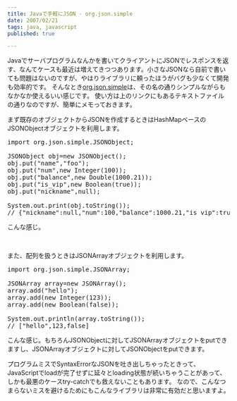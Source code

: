 ```yaml
---
title: Javaで手軽にJSON - org.json.simple
date: 2007/02/21
tags: java, javascript
published: true

---
```


<p>
Javaでサーバプログラムなんかを書いてクライアントにJSONでレスポンスを返す、なんてケースも最近は増えてきつつあります。小さなJSONなら自前で書いても問題はないのですが、やはりライブラリに頼ったほうがバグも少なくて開発も効率的です。
そんなとき<a href="http://www.json.org/java/simple.txt">org.json.simple</a>は、その名の通りシンプルながらもなかなか使えるいい感じです。
使い方は上のリンクにもあるテキストファイルの通りなのですが、簡単にメモっておきます。

<p>まず既存のオブジェクトからJSONを作成するときはHashMapベースのJSONObjectオブジェクトを利用します。

<pre>
import org.json.simple.JSONObject;

JSONObject obj=new JSONObject();
obj.put("name","foo");
obj.put("num",new Integer(100));
obj.put("balance",new Double(1000.21));
obj.put("is_vip",new Boolean(true));
obj.put("nickname",null);

System.out.print(obj.toString());
// {"nickname":null,"num":100,"balance":1000.21,"is_vip":true,"name":"foo"}
</pre>

<p>こんな感じ。

<p><br /><p>

<p>また、配列を扱うときはJSONArrayオブジェクトを利用します。

<pre>
import org.json.simple.JSONArray;

JSONArray array=new JSONArray();
array.add("hello");
array.add(new Integer(123));
array.add(new Boolean(false));

System.out.println(array.toString());
// ["hello",123,false]
</pre>

<p>こんな感じ。もちろんJSONObjectに対してJSONArrayオブジェクトをputできますし、JSONArrayオブジェクトに対してJSONObjectをputできます。


<p>プログラムミスでSyntaxErrorなJSONを吐き出しちゃったときって、JavaScriptでloadが完了せずに延々とloading状態が続いちゃうことがあって、しかも最悪のケースtry-catchでも救えないこともあります。
なので、こんなつまらないミスを避けるためにもこんなライブラリは非常に有効だと思いますよ。
